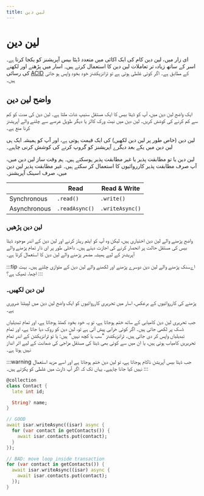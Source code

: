 ```yaml
---
title: لین دین
---
```


# لین دین

ای زار میں، لین دین کام کی ایک اکائی میں متعدد ڈیٹا بیس آپریشنز کو یکجا کرتا ہے۔ اسر کے ساتھ زیادہ تر تعاملات لین دین کا استعمال کرتے ہیں۔ اسار میں پڑھنے اور لکھنے کی رسائی [ACID](http://en.wikipedia.org/wiki/ACID) کے مطابق ہے۔ اگر کوئی غلطی ہوتی ہے تو ٹرانزیکشنز خود بخود واپس ہو جاتی ہیں۔

## واضح لین دین

ایک واضح لین دین میں، آپ کو ڈیٹا بیس کا ایک مستقل سنیپ شاٹ ملتا ہے۔ لین دین کی مدت کو کم سے کم کرنے کی کوشش کریں۔ لین دین میں نیٹ ورک کالز یا دیگر طویل عرصے سے چلنے والے آپریشنز کرنا منع ہے۔

لین دین (خاص طور پر لین دین لکھیں) کی ایک قیمت ہوتی ہے، اور آپ کو ہمیشہ ایک ہی لین دین میں یکے بعد دیگرے آپریشنز کو گروپ کرنے کی کوشش کرنی چاہیے۔

لین دین یا تو مطابقت پذیر یا غیر مطابقت پذیر ہوسکتے ہیں۔ ہم وقت ساز لین دین میں، آپ صرف مطابقت پذیر کارروائیوں کا استعمال کر سکتے ہیں۔ غیر مطابقت پذیر لین دین میں، صرف اسینک آپریشنز۔

|              | Read         | Read & Write       |
|--------------|--------------|--------------------|
| Synchronous  | `.read()`      | `.write()`       |
| Asynchronous | `.readAsync()` | `.writeAsync()`  |


### لین دین پڑھیں

واضح پڑھنے والے لین دین اختیاری ہیں، لیکن وہ آپ کو ایٹم ریڈز کرنے اور لین دین کے اندر موجود ڈیٹا بیس کی مستقل حالت پر انحصار کرنے کی اجازت دیتے ہیں۔ داخلی طور پر ای ذار تمام پڑھنے والے آپریشنز کے لیے ہمیشہ مضمر پڑھنے والے لین دین کا استعمال کرتا ہے۔

:::tip
اےسنک پڑھنے والے لین دین دوسرے پڑھنے اور لکھنے والے لین دین کے متوازی چلتے ہیں۔ بہت اچھا، ٹھیک ہے؟
:::

### لین دین لکھیں۔

پڑھنے کی کارروائیوں کے برعکس، اسار میں تحریری کارروائیوں کو ایک واضح لین دین میں لپیٹنا ضروری ہے۔

جب تحریری لین دین کامیابی کے ساتھ ختم ہوجاتا ہے، تو یہ خود بخود کمٹڈ ہوجاتا ہے، اور تمام تبدیلیاں ڈسک پر لکھی جاتی ہیں۔ اگر کوئی خرابی پیش آتی ہے تو، لین دین کو روک دیا جاتا ہے، اور تمام تبدیلیاں واپس کر دی جاتی ہیں۔ ٹرانزیکشنز "سب یا کچھ نہیں" ہیں: یا تو ٹرانزیکشن کے اندر تمام تحریریں کامیاب ہوتی ہیں، یا ان میں سے کوئی بھی ڈیٹا کی مستقل مزاجی کی ضمانت کے لیے اثر انداز نہیں ہوتا ہے۔

:::warning
جب ڈیٹا بیس آپریشن ناکام ہوجاتا ہے، تو لین دین ختم ہوجاتا ہے اور اسے مزید استعمال نہیں کیا جانا چاہیے۔ یہاں تک کہ اگر آپ ڈارٹ میں غلطی کو پکڑتے ہیں۔
:::

```dart
@collection
class Contact {
  late int id;

  String? name;
}

// GOOD
await isar.writeAsync((isar) async {
  for (var contact in getContacts()) {
    await isar.contacts.put(contact);
  }
});

// BAD: move loop inside transaction
for (var contact in getContacts()) {
  await isar.writeAsync((isar) async {
    await isar.contacts.put(contact);
  });
}
```
